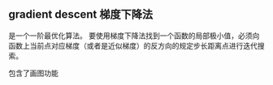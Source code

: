 ## gradient descent 梯度下降法
是一个一阶最优化算法。 要使用梯度下降法找到一个函数的局部极小值，必须向函数上当前点对应梯度（或者是近似梯度）的反方向的规定步长距离点进行迭代搜索。


包含了画图功能











